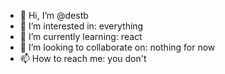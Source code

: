 - 👋 Hi, I’m @destb
- 👀 I’m interested in: everything
- 🌱 I’m currently learning: react
- 💞️ I’m looking to collaborate on: nothing for now
- 📫 How to reach me: you don't
